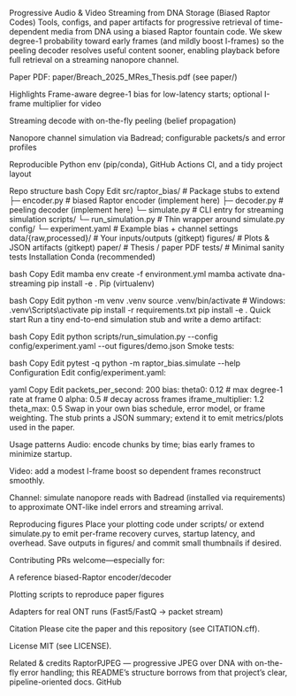 Progressive Audio & Video Streaming from DNA Storage (Biased Raptor Codes)
Tools, configs, and paper artifacts for progressive retrieval of time-dependent media from DNA using a biased Raptor fountain code. We skew degree-1 probability toward early frames (and mildly boost I-frames) so the peeling decoder resolves useful content sooner, enabling playback before full retrieval on a streaming nanopore channel.

Paper PDF: paper/Breach_2025_MRes_Thesis.pdf (see paper/)

Highlights
Frame-aware degree-1 bias for low-latency starts; optional I-frame multiplier for video

Streaming decode with on-the-fly peeling (belief propagation)

Nanopore channel simulation via Badread; configurable packets/s and error profiles

Reproducible Python env (pip/conda), GitHub Actions CI, and a tidy project layout

Repo structure
bash
Copy
Edit
src/raptor_bias/        # Package stubs to extend
  ├─ encoder.py         # biased Raptor encoder (implement here)
  ├─ decoder.py         # peeling decoder (implement here)
  └─ simulate.py        # CLI entry for streaming simulation
scripts/
  └─ run_simulation.py  # Thin wrapper around simulate.py
config/
  └─ experiment.yaml    # Example bias + channel settings
data/{raw,processed}/    # Your inputs/outputs (gitkept)
figures/                 # Plots & JSON artifacts (gitkept)
paper/                   # Thesis / paper PDF
tests/                   # Minimal sanity tests
Installation
Conda (recommended)

bash
Copy
Edit
mamba env create -f environment.yml
mamba activate dna-streaming
pip install -e .
Pip (virtualenv)

bash
Copy
Edit
python -m venv .venv
source .venv/bin/activate  # Windows: .venv\Scripts\activate
pip install -r requirements.txt
pip install -e .
Quick start
Run a tiny end-to-end simulation stub and write a demo artifact:

bash
Copy
Edit
python scripts/run_simulation.py --config config/experiment.yaml --out figures/demo.json
Smoke tests:

bash
Copy
Edit
pytest -q
python -m raptor_bias.simulate --help
Configuration
Edit config/experiment.yaml:

yaml
Copy
Edit
packets_per_second: 200
bias:
  theta0: 0.12        # max degree-1 rate at frame 0
  alpha: 0.5          # decay across frames
  iframe_multiplier: 1.2
  theta_max: 0.5
Swap in your own bias schedule, error model, or frame weighting. The stub prints a JSON summary; extend it to emit metrics/plots used in the paper.

Usage patterns
Audio: encode chunks by time; bias early frames to minimize startup.

Video: add a modest I-frame boost so dependent frames reconstruct smoothly.

Channel: simulate nanopore reads with Badread (installed via requirements) to approximate ONT-like indel errors and streaming arrival.

Reproducing figures
Place your plotting code under scripts/ or extend simulate.py to emit per-frame recovery curves, startup latency, and overhead. Save outputs in figures/ and commit small thumbnails if desired.

Contributing
PRs welcome—especially for:

A reference biased-Raptor encoder/decoder

Plotting scripts to reproduce paper figures

Adapters for real ONT runs (Fast5/FastQ → packet stream)

Citation
Please cite the paper and this repository (see CITATION.cff).

License
MIT (see LICENSE).

Related & credits
RaptorPJPEG — progressive JPEG over DNA with on-the-fly error handling; this README’s structure borrows from that project’s clear, pipeline-oriented docs. 
GitHub

